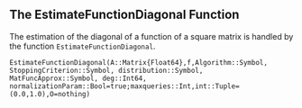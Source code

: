## The EstimateFunctionDiagonal Function

The estimation of the diagonal of a function of a square matrix is handled by the function `EstimateFunctionDiagonal`.

```@docs
EstimateFunctionDiagonal(A::Matrix{Float64},f,Algorithm::Symbol, StoppingCriterion::Symbol, distribution::Symbol, MatFuncApprox::Symbol, deg::Int64, normalizationParam::Bool=true;maxqueries::Int,int::Tuple=(0.0,1.0),O=nothing)
```
